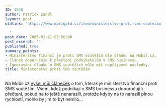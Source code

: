 ```yaml
---
ID: 1548
author: Patrick Zandl
layout: post
oldlink: 'https://www.marigold.cz/item/ministerstvo-proti-sms-soutezim

  '
post_date: 2005-02-21 07:50:00
post_excerpt: ''
published: true
summary_points:
- Ministerstvo financí je proti SMS soutěžím dle článku na Mobil.cz.
- Článek doporučuje k přečtení podnikatelům v SMS businessu.
- Ignorování článku o SMS soutěžích může mít nepříjemné následky.
title: Ministerstvo proti SMS soutěžím
---
```


<p>Na Mobil.cz <a href="http://mobil.idnes.cz/mob_operatori.asp?r=mob_operatori&amp;c=A050220_115312_mob_operatori_zan">vyšel můj článeček</a> o tom, kterak je ministerstvo financní proti SMS soutěžím. Všem, kdož podnikají v SMS businessu doporučuji k přečtení, pokud na to ještě nenarazili, protože kdyby na to narazili plnou rychlostí, mohlo by jim to být nemilo...
</p>